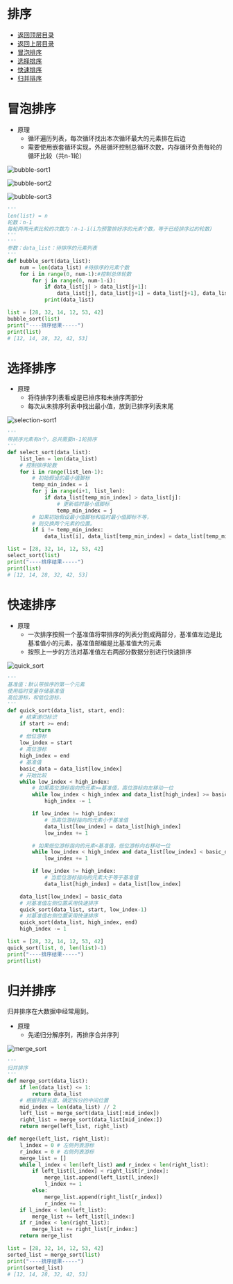 # 排序

* [返回顶层目录](../../../../README.md#目录)
* [返回上层目录](../application.md)
* [冒泡排序](#冒泡排序)
* [选择排序](#选择排序)
* [快速排序](#快速排序)
* [归并排序](#归并排序)

# 冒泡排序

- 原理
  - 循环遍历列表，每次循环找出本次循环最大的元素排在后边
  - 需要使用嵌套循环实现，外层循环控制总循环次数，内存循环负责每轮的循环比较（共n-1轮）

![bubble-sort1](pic/bubble-sort1.png)

![bubble-sort2](pic/bubble-sort2.png)

![bubble-sort3](pic/bubble-sort3.png)

```python
'''
len(list) = n
轮数：n-1
每轮两两元素比较的次数为：n-1-i(i为预警排好序的元素个数，等于已经排序过的轮数)
'''
'''
参数：data_list：待排序的元素列表
'''
def bubble_sort(data_list):
    num = len(data_list) #待排序的元素个数
    for i in range(0, num-1):#控制总体轮数
        for j in range(0, num-1-i):
            if data_list[j] > data_list[j+1]:
                data_list[j], data_list[j+1] = data_list[j+1], data_list[j]
            print(data_list)

list = [28, 32, 14, 12, 53, 42]
bubble_sort(list)
print("----排序结果-----")
print(list)
# [12, 14, 28, 32, 42, 53]
```

# 选择排序

- 原理
  - 将待排序列表看成是已排序和未排序两部分
  - 每次从未排序列表中找出最小值，放到已排序列表末尾

![selection-sort1](pic/selection-sort1.png)

```python
'''
带排序元素有n个，总共需要n-1轮排序
'''
def select_sort(data_list):
    list_len = len(data_list)
    # 控制排序轮数
    for i in range(list_len-1):
        # 初始假设的最小值脚标
        temp_min_index = i
        for j in range(i+1, list_len):
            if data_list[temp_min_index] > data_list[j]:
                # 更新临时最小值脚标
                temp_min_index = j
        # 如果初始假设最小值脚标和临时最小值脚标不等，
        # 则交换两个元素的位置。
        if i != temp_min_index:
            data_list[i], data_list[temp_min_index] = data_list[temp_min_index], data_list[i]

list = [28, 32, 14, 12, 53, 42]
select_sort(list)
print("----排序结果-----")
print(list)
# [12, 14, 28, 32, 42, 53]
```

# 快速排序

- 原理
  - 一次排序按照一个基准值将带排序的列表分割成两部分，基准值左边是比基准值小的元素，基准值邮编是比基准值大的元素
  - 按照上一步的方法对基准值左右两部分数据分别进行快速排序

![quick_sort](pic/quick_sort.png)

```python
'''
基准值：默认带排序的第一个元素
使用临时变量存储基准值
高位游标，和低位游标，
'''
def quick_sort(data_list, start, end):
    # 结束递归标识
    if start >= end:
        return
    # 低位游标
    low_index = start
    # 高位游标
    high_index = end
    # 基准值
    basic_data = data_list[low_index]
    # 开始比较
    while low_index < high_index:
        # 如果高位游标指向的元素>=基准值，高位游标向左移动一位
        while low_index < high_index and data_list[high_index] >= basic_data:
            high_index -= 1

        if low_index != high_index:
            # 当高位游标指向的元素小于基准值
            data_list[low_index] = data_list[high_index]
            low_index += 1

        # 如果低位游标指向的元素<基准值，低位游标向右移动一位
        while low_index < high_index and data_list[low_index] < basic_data:
            low_index += 1

        if low_index != high_index:
            # 当低位游标指向的元素大于等于基准值
            data_list[high_index] = data_list[low_index]

    data_list[low_index] = basic_data
    # 对基准值左侧位置采用快速排序
    quick_sort(data_list, start, low_index-1)
    # 对基准值右侧位置采用快速排序
    quick_sort(data_list, high_index, end)
    high_index -= 1

list = [28, 32, 14, 12, 53, 42]
quick_sort(list, 0, len(list)-1)
print("----排序结果-----")
print(list)
```

# 归并排序

归并排序在大数据中经常用到。

- 原理
  - 先递归分解序列，再排序合并序列

![merge_sort](pic/merge_sort.png)

```python
'''
归并排序
'''
def merge_sort(data_list):
    if len(data_list) <= 1:
        return data_list
    # 根据列表长度，确定拆分的中间位置
    mid_index = len(data_list) // 2
    left_list = merge_sort(data_list[:mid_index])
    right_list = merge_sort(data_list[mid_index:])
    return merge(left_list, right_list)

def merge(left_list, right_list):
    l_index = 0 # 左侧列表游标
    r_index = 0 # 右侧列表游标
    merge_list = []
    while l_index < len(left_list) and r_index < len(right_list):
        if left_list[l_index] < right_list[r_index]:
            merge_list.append(left_list[l_index])
            l_index += 1
        else:
            merge_list.append(right_list[r_index])
            r_index += 1
    if l_index < len(left_list):
        merge_list += left_list[l_index:]
    if r_index < len(right_list):
        merge_list += right_list[r_index:]
    return merge_list

list = [28, 32, 14, 12, 53, 42]
sorted_list = merge_sort(list)
print("----排序结果-----")
print(sorted_list)
# [12, 14, 28, 32, 42, 53]
```


